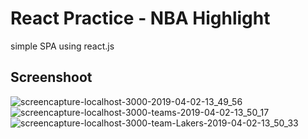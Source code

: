 # React Practice - NBA Highlight 
simple SPA using react.js

## Screenshoot

![screencapture-localhost-3000-2019-04-02-13_49_56](https://user-images.githubusercontent.com/37927649/55382801-d624ee80-5550-11e9-86b9-57cc7e9c3078.png)
![screencapture-localhost-3000-teams-2019-04-02-13_50_17](https://user-images.githubusercontent.com/37927649/55382819-d9b87580-5550-11e9-867e-fe7dd8dacc2d.png)
![screencapture-localhost-3000-team-Lakers-2019-04-02-13_50_33](https://user-images.githubusercontent.com/37927649/55382822-db823900-5550-11e9-92ab-a905a61cf7e3.png)
